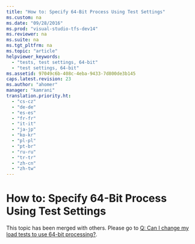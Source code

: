 ```yaml
---
title: "How to: Specify 64-Bit Process Using Test Settings"
ms.custom: na
ms.date: "09/28/2016"
ms.prod: "visual-studio-tfs-dev14"
ms.reviewer: na
ms.suite: na
ms.tgt_pltfrm: na
ms.topic: "article"
helpviewer_keywords: 
  - "tests, test settings, 64-bit"
  - "test settings, 64-bit"
ms.assetid: 97049c6b-408c-4eba-9433-7d800de3b145
caps.latest.revision: 23
ms.author: "ahomer"
manager: "kamrani"
translation.priority.ht: 
  - "cs-cz"
  - "de-de"
  - "es-es"
  - "fr-fr"
  - "it-it"
  - "ja-jp"
  - "ko-kr"
  - "pl-pl"
  - "pt-br"
  - "ru-ru"
  - "tr-tr"
  - "zh-cn"
  - "zh-tw"
---
```

# How to: Specify 64-Bit Process Using Test Settings
This topic has been merged with others. Please go to [Q: Can I change my load tests to use 64-bit processing?](http://msdn.microsoft.com/en-us/7041cbcf-9ab1-4579-98ff-8f296aeaded4).